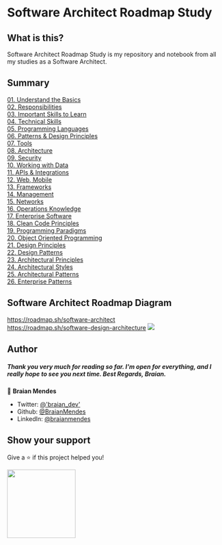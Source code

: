 # Software Architect Roadmap Study

## What is this?

Software Architect Roadmap Study is my repository and notebook from all my studies as a Software Architect.

## Summary

[01. Understand the Basics](01_Understand_the_Basics/README.md)
<br>
[02. Responsibilities](02_Responsibilities/README.md)
<br>
[03. Important Skills to Learn](03_Important_Skills_to_Learn/README.md)
<br>
[04. Technical Skills](04_Technical_Skills/README.md)
<br>
[05. Programming Languages](05_Programming_Languages/README.md)
<br>
[06. Patterns & Design Principles](06_Patterns_Design_Principles/README.md)
<br>
[07. Tools](07_Tools/README.md)
<br>
[08. Architecture](08_Architecture/README.md)
<br>
[09. Security](09_Security/README.md)
<br>
[10. Working with Data](10_Working_with_Data/README.md)
<br>
[11. APIs & Integrations](11_APIs_Integrations/README.md)
<br>
[12. Web, Mobile](12_Web_Mobile/README.md)
<br>
[13. Frameworks](13_Frameworks/README.md)
<br>
[14. Management](14_Management/README.md)
<br>
[15. Networks](15_Networks/README.md)
<br>
[16. Operations Knowledge](16_Operations_Knowledge/README.md)
<br>
[17. Enterprise Software](17_Enterprise_Software/README.md)
<br>
[18. Clean Code Principles](18_Clean_Code_Principles/README.md)
<br>
[19. Programming Paradigms](19_Programming_Paradigms/README.md)
<br>
[20. Object Oriented Programming](20_Object_Oriented_Programming/README.md)
<br>
[21. Design Principles](21_Design_Principles/README.md)
<br>
[22. Design Patterns](22_Design_Patterns/README.md)
<br>
[23. Architectural Principles](23_Architectural_Principles/README.md)
<br>
[24. Architectural Styles](24_Architectural_Styles/README.md)
<br>
[25. Architectural Patterns](25_Architectural_Patterns/README.md)
<br>
[26. Enterprise Patterns](26_Enterprise_Patterns/README.md)

## Software Architect Roadmap Diagram

https://roadmap.sh/software-architect
<br>
https://roadmap.sh/software-design-architecture
![](.gitbook/assets/software-architect.png)

## Author

<h5>Thank you very much for reading so far. I'm open for everything, and I really hope to see you next time. Best Regards, Braian.</h5>

👤 **Braian Mendes**

* Twitter: [@'braian_dev'](https://twitter.com/braian_dev)
* Github: [@BraianMendes](https://github.com/BraianMendes)
* LinkedIn: [@braianmendes](https://linkedin.com/in/braianmendes)

## Show your support

Give a ⭐️ if this project helped you!

<a href="https://www.patreon.com/braian_dev">
  <img src="https://c5.patreon.com/external/logo/become_a_patron_button@2x.png" width="160">
</a>
